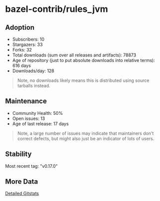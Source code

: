 # bazel-contrib/rules_jvm

## Adoption

- Subscribers: 10
- Stargazers: 33
- Forks: 32
- Total downloads (sum over all releases and artifacts): 78873
- Age of repository (just to put absolute downloads into relative terms): 616 days
- Downloads/day: 128

> Note, no downloads likely means this is distributed using source tarballs instead.

## Maintenance

- Community Health: 50%
- Open issues: 13
- Age of last release: 17 days

> Note, a large number of issues may indicate that maintainers don't correct defects, but might also
> just be an indicator of lots of users.

## Stability

Most recent tag: "v0.17.0"

## More Data

[Detailed Gitstats](/bazel-catalog/gitstats/bazel-contrib/rules_jvm)

